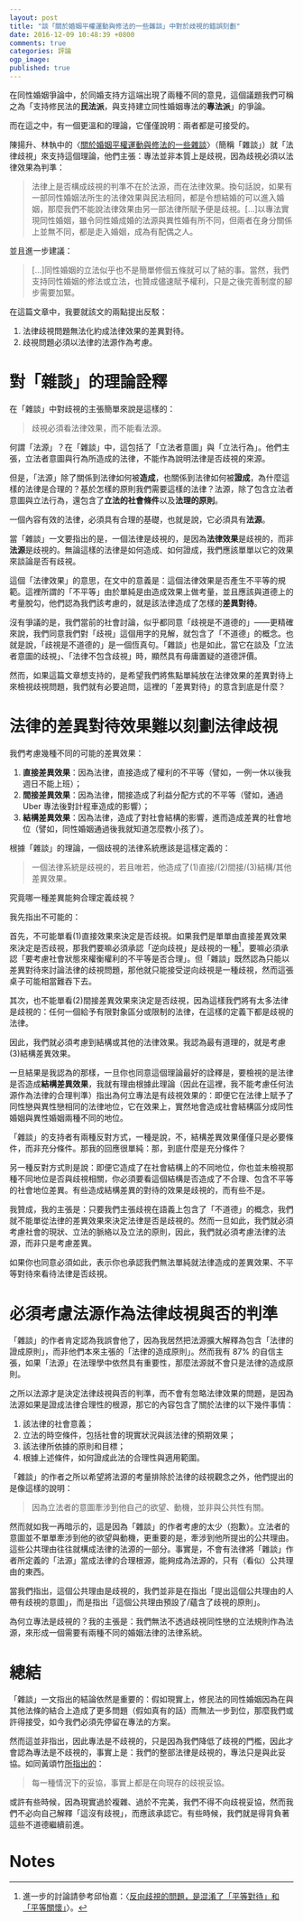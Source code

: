 ```yaml
---
layout: post
title: "談「關於婚姻平權運動與修法的一些雜談」中對於歧視的錯誤刻劃"
date: 2016-12-09 10:48:39 +0800
comments: true
categories: 評論
ogp_image: 
published: true
---
```


在同性婚姻爭論中，於同婚支持方這端出現了兩種不同的意見，這個議題我們可稱之為「支持修民法的**民法派**，與支持建立同性婚姻專法的**專法派**」的爭論。

而在這之中，有一個更溫和的理論，它僅僅說明：兩者都是可接受的。

陳揚升、林執中的〈[關於婚姻平權運動與修法的一些雜談](https://www.facebook.com/notes/yang-sheng-chen/%E9%97%9C%E6%96%BC%E5%A9%9A%E5%A7%BB%E5%B9%B3%E6%AC%8A%E9%81%8B%E5%8B%95%E8%88%87%E4%BF%AE%E6%B3%95%E7%9A%84%E4%B8%80%E4%BA%9B%E9%9B%9C%E8%AB%87/10154735271541704)〉（簡稱「雜談」）就「法律歧視」來支持這個理論，他們主張：專法並非本質上是歧視，因為歧視必須以法律效果為判準：

> 法律上是否構成歧視的判準不在於法源，而在法律效果。換句話說，如果有一部同性婚姻法所生的法律效果與民法相同，都是令想結婚的可以進入婚姻，那麼我們不能說法律效果由另一部法律所賦予便是歧視。[...]以專法實現同性婚姻，雖令同性婚成婚的法源與異性婚有所不同，但兩者在身分關係上並無不同，都是走入婚姻，成為有配偶之人。

並且進一步建議：

> [...]同性婚姻的立法似乎也不是簡單修個五條就可以了結的事。當然，我們支持同性婚姻的修法或立法，也贊成儘速賦予權利，只是之後完善制度的腳步需要加緊。

在這篇文章中，我要就該文的兩點提出反駁：

1. 法律歧視問題無法化約成法律效果的差異對待。
2. 歧視問題必須以法律的法源作為考慮。

<!--more-->

# 對「雜談」的理論詮釋

在「雜談」中對歧視的主張簡單來說是這樣的：

> 歧視必須看法律效果，而不能看法源。

何謂「法源」？在「雜談」中，這包括了「立法者意圖」與「立法行為」。他們主張，立法者意圖與行為所造成的法律，不能作為說明法律是否歧視的來源。

但是，「法源」除了關係到法律如何被**造成**，也關係到法律如何被**證成**，為什麼這樣的法律是合理的？基於怎樣的原則我們需要這樣的法律？法源，除了包含立法者意圖與立法行為，還包含了**立法的社會條件**以及**法理的原則**。

一個內容有效的法律，必須具有合理的基礎，也就是說，它必須具有**法源**。

當「雜談」一文要指出的是，一個法律是歧視的，是因為**法律效果**是歧視的，而非**法源**是歧視的。無論這樣的法律是如何造成、如何證成，我們應該單單以它的效果來談論是否有歧視。

這個「法律效果」的意思，在文中的意義是：這個法律效果是否產生不平等的規範。這裡所謂的「不平等」由於單純是由造成效果上做考量，並且應該與道德上的考量脫勾，他們認為我們該考慮的，就是該法律造成了怎樣的**差異對待**。

沒有爭議的是，我們當前的社會討論，似乎都同意「歧視是不道德的」——更精確來說，我們同意我們對「歧視」這個用字的見解，就包含了「不道德」的概念。也就是說，「歧視是不道德的」是一個恆真句。「雜談」也是如此，當它在談及「立法者意圖的歧視」、「法律不包含歧視」時，顯然具有毋庸置疑的道德評價。

然而，如果這篇文章想支持的，是希望我們將焦點單純放在法律效果的差異對待上來檢視歧視問題，我們就有必要追問，這裡的「差異對待」的意含到底是什麼？

# 法律的差異對待效果難以刻劃法律歧視

我們考慮幾種不同的可能的差異效果：

1. **直接差異效果**：因為法律，直接造成了權利的不平等（譬如，一例一休以後我週日不能上班）；
2. **間接差異效果**：因為法律，間接造成了利益分配方式的不平等（譬如，通過 Uber 專法後對計程車造成的影響）；
3. **結構差異效果**：因為法律，造成了對社會結構的影響，進而造成差異的社會地位（譬如，同性婚姻通過後我就知道怎麼教小孩了）。

根據「雜談」的理論，一個歧視的法律系統應該是這樣定義的：

> 一個法律系統是歧視的，若且唯若，他造成了(1)直接/(2)間接/(3)結構/其他差異效果。

究竟哪一種差異能夠合理定義歧視？

我先指出不可能的：

首先，不可能單看(1)直接效果來決定是否歧視。如果我們是單單由直接差異效果來決定是否歧視，那我們要嘛必須承認「逆向歧視」是歧視的一種[^1]，要嘛必須承認「要考慮社會狀態來權衡權利的不平等是否合理」。但「雜談」既然認為只能以差異對待來討論法律的歧視問題，那他就只能接受逆向歧視是一種歧視，然而這張桌子可能相當難吞下去。

其次，也不能單看(2)間接差異效果來決定是否歧視，因為這樣我們將有太多法律是歧視的：任何一個給予有限對象區分或限制的法律，在這樣的定義下都是歧視的法律。

因此，我們就必須考慮到結構或其他的法律效果。我認為最有道理的，就是考慮(3)結構差異效果。

一旦結果是我認為的那樣，一旦你也同意這個理論最好的詮釋是，要檢視的是法律是否造成**結構差異效果**，我就有理由根據此理論（因此在這裡，我不能考慮任何法源作為法律的合理判準）指出為何立專法是有歧視效果的：即便它在法律上賦予了同性戀與異性戀相同的法律地位，它在效果上，實然地會造成社會結構區分成同性婚姻與異性婚姻兩種不同的地位。

「雜談」的支持者有兩種反對方式，一種是說，不，結構差異效果僅僅只是必要條件，而非充分條件。那我的回應很單純：那，到底什麼是充分條件？

另一種反對方式則是說：即便它造成了在社會結構上的不同地位，你也並未檢視那種不同地位是否與歧視相關，你必須要看這個結構是否造成了不合理、包含不平等的社會地位差異。有些造成結構差異的對待的效果是歧視的，而有些不是。

我贊成，我的主張是：只要我們主張歧視在語義上包含了「不道德」的概念，我們就不能單從法律的差異效果來決定法律是否是歧視的。然而一旦如此，我們就必須考慮社會的現狀、立法的脈絡以及立法的原則，因此，我們就必須考慮法律的法源，而非只是考慮差異。

如果你也同意必須如此，表示你也承認我們無法單純就法律造成的差異效果、不平等對待來看待法律是否歧視。

# 必須考慮法源作為法律歧視與否的判準

「雜談」的作者肯定認為我誤會他了，因為我居然把法源擴大解釋為包含「法律的證成原則」，而非他們本來主張的「法律的造成原則」。然而我有 87% 的自信主張，如果「法源」在法理學中依然具有重要性，那麼法源就不會只是法律的造成原則。

之所以法源才是決定法律歧視與否的判準，而不會有忽略法律效果的問題，是因為法源如果是證成法律合理性的根源，那它的內容包含了關於法律的以下幾件事情：

1. 該法律的社會意義；
2. 立法的時空條件，包括社會的現實狀況與該法律的預期效果；
3. 該法律所依據的原則和目標；
4. 根據上述條件，如何證成此法的合理性與適用範圍。

「雜談」的作者之所以希望將法源的考量排除於法律的歧視觀念之外，他們提出的是像這樣的說明：

> 因為立法者的意圖牽涉到他自己的欲望、動機，並非與公共性有關。

然而就如我一再暗示的，這是因為「雜談」的作者考慮的太少（抱歉）。立法者的意圖並不單單牽涉到他的欲望與動機，更重要的是，牽涉到他所提出的公共理由。這些公共理由往往就構成法律的法源的一部分。事實是，不會有法律將「雜談」作者所定義的「法源」當成法律的合理根源，能夠成為法源的，只有（看似）公共理由的東西。

當我們指出，這個公共理由是歧視的，我們並非是在指出「提出這個公共理由的人帶有歧視的意圖」，而是指出「這個公共理由預設了/蘊含了歧視的原則」。

為何立專法是歧視的？我的主張是：我們無法不透過歧視同性戀的立法規則作為法源，來形成一個需要有兩種不同的婚姻法律的法律系統。

# 總結

「雜談」一文指出的結論依然是重要的：假如現實上，修民法的同性婚姻因為在與其他法條的結合上造成了更多問題（假如真有的話）而無法一步到位，那麼我們或許得接受，如今我們必須先停留在專法的方案。

然而這並非指出，因此專法是不歧視的，只是因為我們降低了歧視的門檻，因此才會認為專法是不歧視的，事實上是：我們的整部法律是歧視的，專法只是與此妥協。如同黃頌竹[所指出的](http://isaacstn.blogspot.tw/2016/12/special-law-and-discrimination.html)：

> 每一種情況下的妥協，事實上都是在向現存的歧視妥協。 

或許有些時候，因為現實過於複雜、過於不完美，我們不得不向歧視妥協，然而我們不必向自己解釋「這沒有歧視」，而應該承認它。有些時候，我們就是得背負著這些不道德繼續前進。

# Notes

[^1]: 進一步的討論請參考邱怡嘉：〈[反向歧視的問題，是混淆了「平等對待」和「平等關懷」](http://citizenedu.tw/t/topic/1662)〉。
